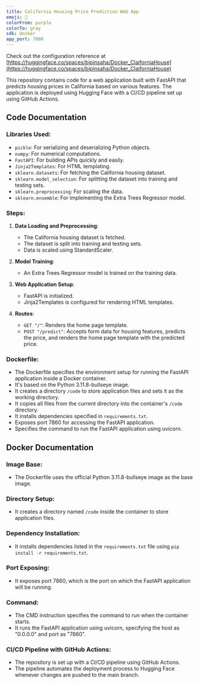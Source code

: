 ```yaml
---
title: California Housing Price Prediction Web App
emoji: 🐳
colorFrom: purple
colorTo: gray
sdk: docker
app_port: 7860
---
```

Check out the configuration reference at [https://huggingface.co/spaces/bipinsaha/Docker_ClaiforniaHouse](https://huggingface.co/spaces/bipinsaha/Docker_ClaiforniaHouse)

This repository contains code for a web application built with FastAPI that predicts housing prices in California based on various features. The application is deployed using Hugging Face with a CI/CD pipeline set up using GitHub Actions.

## Code Documentation

### Libraries Used:
- `pickle`: For serializing and deserializing Python objects.
- `numpy`: For numerical computations.
- `FastAPI`: For building APIs quickly and easily.
- `Jinja2Templates`: For HTML templating.
- `sklearn.datasets`: For fetching the California housing dataset.
- `sklearn.model_selection`: For splitting the dataset into training and testing sets.
- `sklearn.preprocessing`: For scaling the data.
- `sklearn.ensemble`: For implementing the Extra Trees Regressor model.

### Steps:
1. **Data Loading and Preprocessing**:
   - The California housing dataset is fetched.
   - The dataset is split into training and testing sets.
   - Data is scaled using StandardScaler.

2. **Model Training**:
   - An Extra Trees Regressor model is trained on the training data.

3. **Web Application Setup**:
   - FastAPI is initialized.
   - Jinja2Templates is configured for rendering HTML templates.

4. **Routes**:
   - `GET "/"`: Renders the home page template.
   - `POST "/predict"`: Accepts form data for housing features, predicts the price, and renders the home page template with the predicted price.

### Dockerfile:
- The Dockerfile specifies the environment setup for running the FastAPI application inside a Docker container.
- It's based on the Python 3.11.8-bullseye image.
- It creates a directory `/code` to store application files and sets it as the working directory.
- It copies all files from the current directory into the container's `/code` directory.
- It installs dependencies specified in `requirements.txt`.
- Exposes port 7860 for accessing the FastAPI application.
- Specifies the command to run the FastAPI application using uvicorn.

## Docker Documentation

### Image Base:
- The Dockerfile uses the official Python 3.11.8-bullseye image as the base image.

### Directory Setup:
- It creates a directory named `/code` inside the container to store application files.

### Dependency Installation:
- It installs dependencies listed in the `requirements.txt` file using `pip install -r requirements.txt`.

### Port Exposing:
- It exposes port 7860, which is the port on which the FastAPI application will be running.

### Command:
- The CMD instruction specifies the command to run when the container starts.
- It runs the FastAPI application using uvicorn, specifying the host as "0.0.0.0" and port as "7860".

### CI/CD Pipeline with GitHub Actions:
- The repository is set up with a CI/CD pipeline using GitHub Actions.
- The pipeline automates the deployment process to Hugging Face whenever changes are pushed to the main branch.


